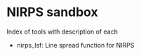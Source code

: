 # NIRPS sandbox

Index of tools with description of each

- nirps_lsf: Line spread function for NIRPS

